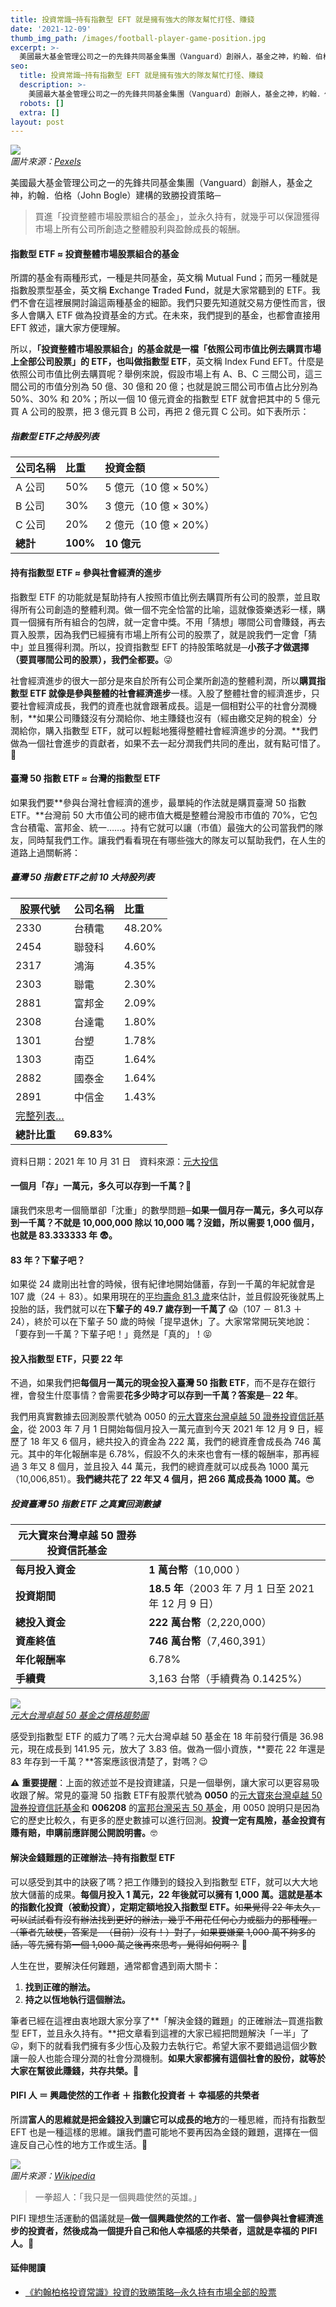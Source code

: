 ```yaml
---
title: 投資常識─持有指數型 EFT 就是擁有強大的隊友幫忙打怪、賺錢
date: '2021-12-09'
thumb_img_path: /images/football-player-game-position.jpg
excerpt: >-
  美國最大基金管理公司之一的先鋒共同基金集團（Vanguard）創辦人，基金之神，約翰．伯格（John Bogle）建構的致勝投資策略─買進「投資整體市場股票組合的基金」，並永久持有，就幾乎可以保證獲得市場上所有公司所創造之整體股利與盈餘成長的報酬。
seo:
  title: 投資常識─持有指數型 EFT 就是擁有強大的隊友幫忙打怪、賺錢
  description: >-
    美國最大基金管理公司之一的先鋒共同基金集團（Vanguard）創辦人，基金之神，約翰．伯格（John Bogle）建構的致勝投資策略─買進「投資整體市場股票組合的基金」，並永久持有，就幾乎可以保證獲得市場上所有公司所創造之整體股利與盈餘成長的報酬。
  robots: []
  extra: []
layout: post
---
```

![](/images/football-player-game-position.jpg)  
*圖片來源：[Pexels](https://www.pexels.com/photo/football-player-game-position-163398)*

美國最大基金管理公司之一的先鋒共同基金集團（Vanguard）創辦人，基金之神，約翰．伯格（John Bogle）建構的致勝投資策略─

> 買進「投資整體市場股票組合的基金」，並永久持有，就幾乎可以保證獲得市場上所有公司所創造之整體股利與盈餘成長的報酬。

#### 指數型 ETF ≈ 投資整體市場股票組合的基金

所謂的基金有兩種形式，一種是共同基金，英文稱 Mutual Fund；而另一種就是指數股票型基金，英文稱 **E**xchange **T**raded **F**und，就是大家常聽到的 ETF。我們不會在這裡展開討論這兩種基金的細節。我們只要先知道就交易方便性而言，很多人會購入 ETF 做為投資基金的方式。在未來，我們提到的基金，也都會直接用 EFT 敘述，讓大家方便理解。

所以，**「投資整體市場股票組合」的基金就是一檔「依照公司市值比例去購買市場上全部公司股票」的 ETF，也叫做指數型 ETF**，英文稱 Index Fund EFT。什麼是依照公司市值比例去購買呢？舉例來說，假設市場上有 A、B、C 三間公司，這三間公司的市值分別為 50 億、30 億和 20 億；也就是說三間公司市值占比分別為 50%、30% 和 20%；所以一個 10 億元資金的指數型 ETF 就會把其中的 5 億元買 A 公司的股票，把 3 億元買 B 公司，再把 2 億元買 C 公司。如下表所示：

##### 指數型 ETF之持股列表

公司名稱|比重|投資金額
----|:-----|:-----
A 公司|50%|5 億元（10 億 × 50%）
B 公司|30%|3 億元（10 億 × 30%）
C 公司|20%|2 億元（10 億 × 20%）
**總計**|**100%**|**10 億元**

#### 持有指數型 ETF ≈ 參與社會經濟的進步

指數型 ETF 的功能就是幫助持有人按照市值比例去購買所有公司的股票，並且取得所有公司創造的整體利潤。做一個不完全恰當的比喻，這就像簽樂透彩一樣，購買一個擁有所有組合的包牌，就一定會中獎。不用「猜想」哪間公司會賺錢，再去買入股票，因為我們已經擁有市場上所有公司的股票了，就是說我們一定會「猜中」並且獲得利潤。所以，投資指數型 EFT 的持股策略就是─**小孩子才做選擇（要買哪間公司的股票），我們全都要。**😜

社會經濟進步的很大一部分是來自於所有公司企業所創造的整體利潤，所以**購買指數型 ETF 就像是參與整體的社會經濟進步**一樣。入股了整體社會的經濟進步，只要社會經濟成長，我們的資產也就會跟著成長。這是一個相對公平的社會分潤機制，**如果公司賺錢沒有分潤給你、地主賺錢也沒有（經由繳交足夠的稅金）分潤給你，購入指數型 ETF，就可以輕鬆地獲得整體社會經濟進步的分潤。**我們做為一個社會進步的貢獻者，如果不去一起分潤我們共同的產出，就有點可惜了。💸

#### 臺灣 50 指數 ETF ≈ 台灣的指數型 ETF

如果我們要**參與台灣社會經濟的進步，最單純的作法就是購買臺灣 50 指數 ETF。**台灣前 50 大市值公司的總市值大概是整體台灣股市市值的 70%，它包含台積電、富邦金、統一……。持有它就可以讓（市值）最強大的公司當我們的隊友，同時幫我們工作。讓我們看看現在有哪些強大的隊友可以幫助我們，在人生的道路上過關斬將：

##### 臺灣 50 指數 ETF之前 10 大持股列表

股票代號|公司名稱|比重
----|:----|:-----
2330|台積電|48.20%
2454|聯發科|4.60%
2317|鴻海　|4.35%
2303|聯電　|2.30%
2881|富邦金|2.09%
2308|台達電|1.80%
1301|台塑　|1.78%
1303|南亞　|1.64%
2882|國泰金|1.64%
2891|中信金|1.43%
|[完整列表…](https://www.cmoney.tw/etf/e210.aspx?key=0050)
|**總計比重**|**69.83%**

資料日期：2021 年 10 月 31 日　資料來源：[元大投信](https://www.yuantafunds.com/myfund/information/1066)

#### 一個月「存」一萬元，多久可以存到一千萬？🤔
讓我們來思考一個簡單卻「沈重」的數學問題─**如果一個月存一萬元，多久可以存到一千萬？**不就是 10,000,000 除以 10,000 嗎？沒錯，所以**需要 1,000 個月，也就是 83.333333 年 😨。**

#### 83 年？下輩子吧？
如果從 24 歲剛出社會的時候，很有紀律地開始儲蓄，存到一千萬的年紀就會是 107 歲（24 ＋ 83）。如果用現在的[平均壽命 81.3 歲](https://www.moi.gov.tw/News_Content.aspx?n=4&s=235543)來估計，並且假設死後就馬上投胎的話，我們就可以在**下輩子的 49.7 歲存到一千萬了** 😱（107 － 81.3 ＋ 24），終於可以在下輩子 50 歲的時候「提早退休」了。大家常常開玩笑地說：「要存到一千萬？下輩子吧！」竟然是「真的」！😝

#### 投入指數型 ETF，只要 22 年
不過，如果我們把**每個月一萬元的現金投入臺灣 50 指數 ETF**，而不是存在銀行裡，會發生什麼事情？會需要**花多少時才可以存到一千萬？答案是─ 22 年**。

我們用真實數據去回測股票代號為 0050 的[元大寶來台灣卓越 50 證券投資信託基金](https://www.yuantafunds.com/myfund/information/1066)，從 2003 年 7 月 1 日開始每個月投入一萬元直到今天 2021 年 12 月 9 日，經歷了 18 年又 6 個月，總共投入的資金為 222 萬，我們的總資產會成長為 746 萬元。其中的年化報酬率是 6.78%，假設不久的未來也會有一樣的報酬率，那再經過 3 年又 8 個月，並且投入 44 萬元，我們的總資產就可以成長為 1000 萬元（10,006,851）。**我們總共花了 22 年又 4 個月，把 266 萬成長為 1000 萬。**😎

##### 投資臺灣 50 指數 ETF 之真實回測數據
元大寶來台灣卓越 50 證券投資信託基金|　
--------------|:------------------------------------------------
**每月投入資金**|**1 萬台幣**（10,000 ）
**投資期間**　　|**18.5 年**（2003 年 7 月 1 日至 2021 年 12 月 9 日）
**總投入資金**　|**222 萬台幣**（2,220,000）
**資產終值**　　|**746 萬台幣**（7,460,391）
**年化報酬率**　|6.78%
**手續費**　　　|3,163 台幣（手續費為 0.1425%）

![](/images/0050-trends.png)  
*[元大台灣卓越 50 基金之價格趨勢圖](https://tw.tradingview.com/chart/?symbol=0050)*

感受到指數型 ETF 的威力了嗎？元大台灣卓越 50 基金在 18 年前發行價是 36.98 元，現在成長到 141.95 元，放大了 3.83 倍。做為一個小資族，**要花 22 年還是 83 年存到一千萬？**答案應該很清楚了，對嗎？😉

⚠️ **重要提醒**：上面的敘述並不是投資建議，只是一個舉例，讓大家可以更容易吸收跟了解。常見的臺灣 50 指數 ETF有股票代號為 **0050** 的[元大寶來台灣卓越 50 證券投資信託基金](https://www.yuantafunds.com/myfund/information/1066)和 **006208** 的[富邦台灣采吉 50 基金](https://www.fubon.com/asset-management/fund/info/fund?Fd=40)，用 0050 說明只是因為它的歷史比較久，有更多的歷史數據可以進行回測。**投資一定有風險，基金投資有賺有賠，申購前應詳閱公開說明書。**🤓

#### 解決金錢難題的正確辦法─持有指數型 ETF

可以感受到其中的訣竅了嗎？把工作賺到的錢投入到指數型 ETF，就可以大大地放大儲蓄的成果。**每個月投入 1 萬元，22 年後就可以擁有 1,000 萬。這就是基本的指數化投資（被動投資），定期定額地投入指數型 ETF。**~~如果覺得 22 年太久，可以試試看有沒有辦法找到更好的辦法，幾乎不用花任何心力或腦力的那種喔。（筆者先破梗，答案是─（目前）沒有！）對了，如果要嫌棄 1,000 萬不夠多的話，等先擁有第一個 1,000 萬之後再來思考，覺得如何啊？~~ 🤗

人生在世，要解決任何難題，通常都會遇到兩大關卡：

1. **找到正確的辦法。**
2. **持之以恆地執行這個辦法。**

筆者已經在這裡由衷地跟大家分享了**「解決金錢的難題」的正確辦法─買進指數型 EFT，並且永久持有。**把文章看到這裡的大家已經把問題解決「一半」了 😛，剩下的就看我們擁有多少恆心及毅力去執行它。希望大家不要錯過這個少數讓一般人也能合理分潤的社會分潤機制。**如果大家都擁有這個社會的股份，就等於大家在幫彼此賺錢，共存共榮。**🤝

#### PIFI 人 ＝ 興趣使然的工作者 ＋ 指數化投資者 ＋ 幸福感的共榮者

所謂**富人的思維就是把金錢投入到讓它可以成長的地方**的一種思維，而持有指數型 EFT 也是一種這樣的思維。讓我們盡可能地不要再因為金錢的難題，選擇在一個違反自己心性的地方工作或生活。🤗

![](/images/one-punch-man.jpg)  
*圖片來源：[Wikipedia](https://commons.wikimedia.org/wiki/File:Cosplayer_of_Saitama,_One_Punch-Man_Top_View_at_CWT41_20151212.jpg)*
> 一拳超人：「我只是一個興趣使然的英雄。」

PIFI 理想生活運動的倡議就是─**做一個興趣使然的工作者、當一個參與社會經濟進步的投資者，然後成為一個提升自己和他人幸福感的共榮者，這就是幸福的 PIFI 人。**🤘

#### 延伸閱讀
- [《約翰柏格投資常識》投資的致勝策略─永久持有市場全部的股票](/posts/common-sense-investing/)
